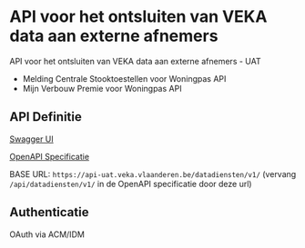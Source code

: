 # API voor het ontsluiten van VEKA data aan externe afnemers

API voor het ontsluiten van VEKA data aan externe afnemers - UAT
* Melding Centrale Stooktoestellen voor Woningpas API
* Mijn Verbouw Premie voor Woningpas API 

## API Definitie
[Swagger UI](https://ovo000090.github.io/VEKA_REST_API/?urls.primaryName=V1+-+API+voor+het+ontsluiten+van+VEKA+data+aan+externe+afnemers+-+UAT) 

[OpenAPI Specificatie](../datadiensten_uat_v1.yaml)

BASE URL: `https://api-uat.veka.vlaanderen.be/datadiensten/v1/` (vervang `/api/datadiensten/v1/` in de OpenAPI specificatie door deze url)

## Authenticatie
OAuth via ACM/IDM
